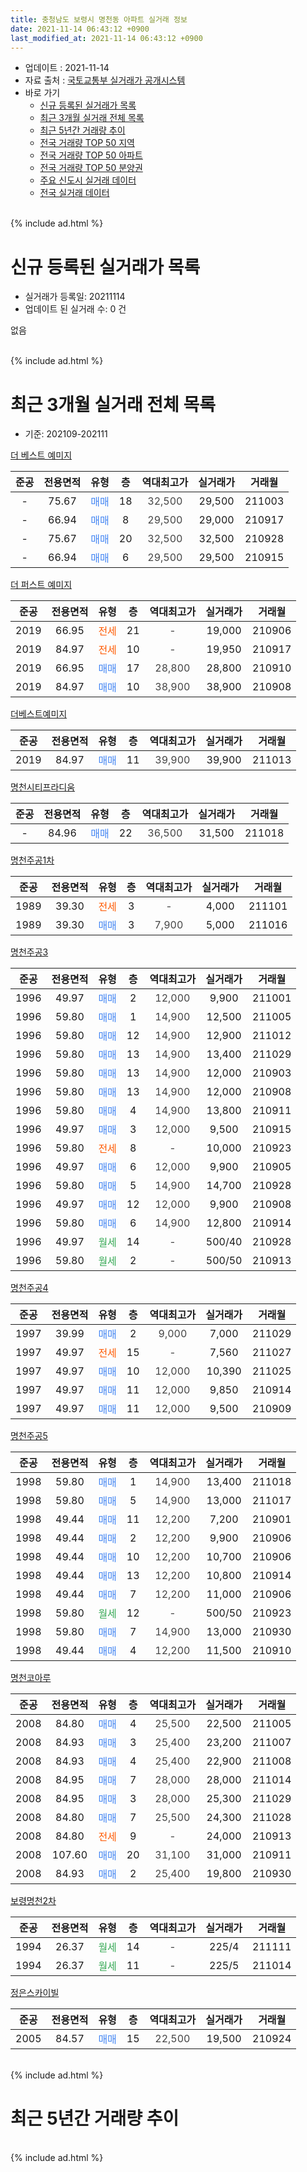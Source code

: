 ```yaml
---
title: 충청남도 보령시 명천동 아파트 실거래 정보
date: 2021-11-14 06:43:12 +0900
last_modified_at: 2021-11-14 06:43:12 +0900
---
```


* 업데이트 : 2021-11-14
* 자료 출처 : [국토교통부 실거래가 공개시스템](http://rt.molit.go.kr)
* 바로 가기
    * [신규 등록된 실거래가 목록](#신규-등록된-실거래가-목록)
    * [최근 3개월 실거래 전체 목록](#최근-3개월-실거래-전체-목록)
    * [최근 5년간 거래량 추이](#최근-5년간-거래량-추이)
    * [전국 거래량 TOP 50 지역](https://inasie.github.io/apt-trade-info/최근-3개월-전국에서-가장-거래가-많이-발생한-지역)
    * [전국 거래량 TOP 50 아파트](https://inasie.github.io/apt-trade-info/최근-3개월-전국에서-가장-거래가-많이-발생한-아파트)
    * [전국 거래량 TOP 50 분양권](https://inasie.github.io/apt-trade-info/최근-3개월-전국에서-가장-거래가-많이-발생한-분양권)
    * [주요 신도시 실거래 데이터](https://inasie.github.io/apt-trade-info/주요-신도시)
    * [전국 실거래 데이터](https://inasie.github.io/apt-trade-info/전국)
<br>
{% include ad.html %}
<br>

# 신규 등록된 실거래가 목록
* 실거래가 등록일: 20211114
* 업데이트 된 실거래 수: 0 건

없음

<br>
{% include ad.html %}
<br>

# 최근 3개월 실거래 전체 목록
* 기준: 202109-202111


[더 베스트 예미지](https://search.naver.com/search.naver?query=%EC%B6%A9%EC%B2%AD%EB%82%A8%EB%8F%84+%EB%B3%B4%EB%A0%B9%EC%8B%9C+%EB%AA%85%EC%B2%9C%EB%8F%99+%EB%8D%94+%EB%B2%A0%EC%8A%A4%ED%8A%B8+%EC%98%88%EB%AF%B8%EC%A7%80)

|준공|전용면적|유형|층|역대최고가|실거래가|거래월|
|:---:|:---:|:---:|:---:|:---:|:---:|:---:|
|-|75.67|<span style="color:#4285f3">매매</span>|18|<span style="color:#444444">32,500</span>|29,500|211003|
|-|66.94|<span style="color:#4285f3">매매</span>|8|<span style="color:#444444">29,500</span>|29,000|210917|
|-|75.67|<span style="color:#4285f3">매매</span>|20|<span style="color:#444444">32,500</span>|32,500|210928|
|-|66.94|<span style="color:#4285f3">매매</span>|6|<span style="color:#444444">29,500</span>|29,500|210915|

[더 퍼스트 예미지](https://search.naver.com/search.naver?query=%EC%B6%A9%EC%B2%AD%EB%82%A8%EB%8F%84+%EB%B3%B4%EB%A0%B9%EC%8B%9C+%EB%AA%85%EC%B2%9C%EB%8F%99+%EB%8D%94+%ED%8D%BC%EC%8A%A4%ED%8A%B8+%EC%98%88%EB%AF%B8%EC%A7%80)

|준공|전용면적|유형|층|역대최고가|실거래가|거래월|
|:---:|:---:|:---:|:---:|:---:|:---:|:---:|
|2019|66.95|<span style="color:#ff5a00">전세</span>|21|<span style="color:#444444">-</span>|19,000|210906|
|2019|84.97|<span style="color:#ff5a00">전세</span>|10|<span style="color:#444444">-</span>|19,950|210917|
|2019|66.95|<span style="color:#4285f3">매매</span>|17|<span style="color:#444444">28,800</span>|28,800|210910|
|2019|84.97|<span style="color:#4285f3">매매</span>|10|<span style="color:#444444">38,900</span>|38,900|210908|

[더베스트예미지](https://search.naver.com/search.naver?query=%EC%B6%A9%EC%B2%AD%EB%82%A8%EB%8F%84+%EB%B3%B4%EB%A0%B9%EC%8B%9C+%EB%AA%85%EC%B2%9C%EB%8F%99+%EB%8D%94%EB%B2%A0%EC%8A%A4%ED%8A%B8%EC%98%88%EB%AF%B8%EC%A7%80)

|준공|전용면적|유형|층|역대최고가|실거래가|거래월|
|:---:|:---:|:---:|:---:|:---:|:---:|:---:|
|2019|84.97|<span style="color:#4285f3">매매</span>|11|<span style="color:#444444">39,900</span>|39,900|211013|

[명천시티프라디움](https://search.naver.com/search.naver?query=%EC%B6%A9%EC%B2%AD%EB%82%A8%EB%8F%84+%EB%B3%B4%EB%A0%B9%EC%8B%9C+%EB%AA%85%EC%B2%9C%EB%8F%99+%EB%AA%85%EC%B2%9C%EC%8B%9C%ED%8B%B0%ED%94%84%EB%9D%BC%EB%94%94%EC%9B%80)

|준공|전용면적|유형|층|역대최고가|실거래가|거래월|
|:---:|:---:|:---:|:---:|:---:|:---:|:---:|
|-|84.96|<span style="color:#4285f3">매매</span>|22|<span style="color:#444444">36,500</span>|31,500|211018|

[명천주공1차](https://search.naver.com/search.naver?query=%EC%B6%A9%EC%B2%AD%EB%82%A8%EB%8F%84+%EB%B3%B4%EB%A0%B9%EC%8B%9C+%EB%AA%85%EC%B2%9C%EB%8F%99+%EB%AA%85%EC%B2%9C%EC%A3%BC%EA%B3%B51%EC%B0%A8)

|준공|전용면적|유형|층|역대최고가|실거래가|거래월|
|:---:|:---:|:---:|:---:|:---:|:---:|:---:|
|1989|39.30|<span style="color:#ff5a00">전세</span>|3|<span style="color:#444444">-</span>|4,000|211101|
|1989|39.30|<span style="color:#4285f3">매매</span>|3|<span style="color:#444444">7,900</span>|5,000|211016|

[명천주공3](https://search.naver.com/search.naver?query=%EC%B6%A9%EC%B2%AD%EB%82%A8%EB%8F%84+%EB%B3%B4%EB%A0%B9%EC%8B%9C+%EB%AA%85%EC%B2%9C%EB%8F%99+%EB%AA%85%EC%B2%9C%EC%A3%BC%EA%B3%B53)

|준공|전용면적|유형|층|역대최고가|실거래가|거래월|
|:---:|:---:|:---:|:---:|:---:|:---:|:---:|
|1996|49.97|<span style="color:#4285f3">매매</span>|2|<span style="color:#444444">12,000</span>|9,900|211001|
|1996|59.80|<span style="color:#4285f3">매매</span>|1|<span style="color:#444444">14,900</span>|12,500|211005|
|1996|59.80|<span style="color:#4285f3">매매</span>|12|<span style="color:#444444">14,900</span>|12,900|211012|
|1996|59.80|<span style="color:#4285f3">매매</span>|13|<span style="color:#444444">14,900</span>|13,400|211029|
|1996|59.80|<span style="color:#4285f3">매매</span>|13|<span style="color:#444444">14,900</span>|12,000|210903|
|1996|59.80|<span style="color:#4285f3">매매</span>|13|<span style="color:#444444">14,900</span>|12,000|210908|
|1996|59.80|<span style="color:#4285f3">매매</span>|4|<span style="color:#444444">14,900</span>|13,800|210911|
|1996|49.97|<span style="color:#4285f3">매매</span>|3|<span style="color:#444444">12,000</span>|9,500|210915|
|1996|59.80|<span style="color:#ff5a00">전세</span>|8|<span style="color:#444444">-</span>|10,000|210923|
|1996|49.97|<span style="color:#4285f3">매매</span>|6|<span style="color:#444444">12,000</span>|9,900|210905|
|1996|59.80|<span style="color:#4285f3">매매</span>|5|<span style="color:#444444">14,900</span>|14,700|210928|
|1996|49.97|<span style="color:#4285f3">매매</span>|12|<span style="color:#444444">12,000</span>|9,900|210908|
|1996|59.80|<span style="color:#4285f3">매매</span>|6|<span style="color:#444444">14,900</span>|12,800|210914|
|1996|49.97|<span style="color:#34a853">월세</span>|14|<span style="color:#444444">-</span>|500/40|210928|
|1996|59.80|<span style="color:#34a853">월세</span>|2|<span style="color:#444444">-</span>|500/50|210913|

[명천주공4](https://search.naver.com/search.naver?query=%EC%B6%A9%EC%B2%AD%EB%82%A8%EB%8F%84+%EB%B3%B4%EB%A0%B9%EC%8B%9C+%EB%AA%85%EC%B2%9C%EB%8F%99+%EB%AA%85%EC%B2%9C%EC%A3%BC%EA%B3%B54)

|준공|전용면적|유형|층|역대최고가|실거래가|거래월|
|:---:|:---:|:---:|:---:|:---:|:---:|:---:|
|1997|39.99|<span style="color:#4285f3">매매</span>|2|<span style="color:#444444">9,000</span>|7,000|211029|
|1997|49.97|<span style="color:#ff5a00">전세</span>|15|<span style="color:#444444">-</span>|7,560|211027|
|1997|49.97|<span style="color:#4285f3">매매</span>|10|<span style="color:#444444">12,000</span>|10,390|211025|
|1997|49.97|<span style="color:#4285f3">매매</span>|11|<span style="color:#444444">12,000</span>|9,850|210914|
|1997|49.97|<span style="color:#4285f3">매매</span>|11|<span style="color:#444444">12,000</span>|9,500|210909|

[명천주공5](https://search.naver.com/search.naver?query=%EC%B6%A9%EC%B2%AD%EB%82%A8%EB%8F%84+%EB%B3%B4%EB%A0%B9%EC%8B%9C+%EB%AA%85%EC%B2%9C%EB%8F%99+%EB%AA%85%EC%B2%9C%EC%A3%BC%EA%B3%B55)

|준공|전용면적|유형|층|역대최고가|실거래가|거래월|
|:---:|:---:|:---:|:---:|:---:|:---:|:---:|
|1998|59.80|<span style="color:#4285f3">매매</span>|1|<span style="color:#444444">14,900</span>|13,400|211018|
|1998|59.80|<span style="color:#4285f3">매매</span>|5|<span style="color:#444444">14,900</span>|13,000|211017|
|1998|49.44|<span style="color:#4285f3">매매</span>|11|<span style="color:#444444">12,200</span>|7,200|210901|
|1998|49.44|<span style="color:#4285f3">매매</span>|2|<span style="color:#444444">12,200</span>|9,900|210906|
|1998|49.44|<span style="color:#4285f3">매매</span>|10|<span style="color:#444444">12,200</span>|10,700|210906|
|1998|49.44|<span style="color:#4285f3">매매</span>|13|<span style="color:#444444">12,200</span>|10,800|210914|
|1998|49.44|<span style="color:#4285f3">매매</span>|7|<span style="color:#444444">12,200</span>|11,000|210906|
|1998|59.80|<span style="color:#34a853">월세</span>|12|<span style="color:#444444">-</span>|500/50|210923|
|1998|59.80|<span style="color:#4285f3">매매</span>|7|<span style="color:#444444">14,900</span>|13,000|210930|
|1998|49.44|<span style="color:#4285f3">매매</span>|4|<span style="color:#444444">12,200</span>|11,500|210910|


<script async src="//pagead2.googlesyndication.com/pagead/js/adsbygoogle.js"></script>
<!-- 기본 -->
<ins class="adsbygoogle"
     style="display:block"
     data-ad-client="ca-pub-2446590836940007"
     data-ad-slot="1659523306"
     data-ad-format="auto"
     data-full-width-responsive="true"></ins>
<script>
(adsbygoogle = window.adsbygoogle || []).push({});
</script>


[명천코아루](https://search.naver.com/search.naver?query=%EC%B6%A9%EC%B2%AD%EB%82%A8%EB%8F%84+%EB%B3%B4%EB%A0%B9%EC%8B%9C+%EB%AA%85%EC%B2%9C%EB%8F%99+%EB%AA%85%EC%B2%9C%EC%BD%94%EC%95%84%EB%A3%A8)

|준공|전용면적|유형|층|역대최고가|실거래가|거래월|
|:---:|:---:|:---:|:---:|:---:|:---:|:---:|
|2008|84.80|<span style="color:#4285f3">매매</span>|4|<span style="color:#444444">25,500</span>|22,500|211005|
|2008|84.93|<span style="color:#4285f3">매매</span>|3|<span style="color:#444444">25,400</span>|23,200|211007|
|2008|84.93|<span style="color:#4285f3">매매</span>|4|<span style="color:#444444">25,400</span>|22,900|211008|
|2008|84.95|<span style="color:#4285f3">매매</span>|7|<span style="color:#444444">28,000</span>|28,000|211014|
|2008|84.95|<span style="color:#4285f3">매매</span>|3|<span style="color:#444444">28,000</span>|25,300|211029|
|2008|84.80|<span style="color:#4285f3">매매</span>|7|<span style="color:#444444">25,500</span>|24,300|211028|
|2008|84.80|<span style="color:#ff5a00">전세</span>|9|<span style="color:#444444">-</span>|24,000|210913|
|2008|107.60|<span style="color:#4285f3">매매</span>|20|<span style="color:#444444">31,100</span>|31,000|210911|
|2008|84.93|<span style="color:#4285f3">매매</span>|2|<span style="color:#444444">25,400</span>|19,800|210930|

[보령명천2차](https://search.naver.com/search.naver?query=%EC%B6%A9%EC%B2%AD%EB%82%A8%EB%8F%84+%EB%B3%B4%EB%A0%B9%EC%8B%9C+%EB%AA%85%EC%B2%9C%EB%8F%99+%EB%B3%B4%EB%A0%B9%EB%AA%85%EC%B2%9C2%EC%B0%A8)

|준공|전용면적|유형|층|역대최고가|실거래가|거래월|
|:---:|:---:|:---:|:---:|:---:|:---:|:---:|
|1994|26.37|<span style="color:#34a853">월세</span>|14|<span style="color:#444444">-</span>|225/4|211111|
|1994|26.37|<span style="color:#34a853">월세</span>|11|<span style="color:#444444">-</span>|225/5|211014|

[정은스카이빌](https://search.naver.com/search.naver?query=%EC%B6%A9%EC%B2%AD%EB%82%A8%EB%8F%84+%EB%B3%B4%EB%A0%B9%EC%8B%9C+%EB%AA%85%EC%B2%9C%EB%8F%99+%EC%A0%95%EC%9D%80%EC%8A%A4%EC%B9%B4%EC%9D%B4%EB%B9%8C)

|준공|전용면적|유형|층|역대최고가|실거래가|거래월|
|:---:|:---:|:---:|:---:|:---:|:---:|:---:|
|2005|84.57|<span style="color:#4285f3">매매</span>|15|<span style="color:#444444">22,500</span>|19,500|210924|


<br>
{% include ad.html %}
<br>

# 최근 5년간 거래량 추이


<div style="width:100%;">
    <canvas id="deal_progress" height="200"></canvas>
</div>

<script>
new Chart(document.getElementById("deal_progress"), {
    type: 'line',
    data: {
        labels: ['201611','201612','201701','201702','201703','201704','201705','201706','201707','201708','201709','201710','201711','201712','201801','201802','201803','201804','201805','201806','201807','201808','201809','201810','201811','201812','201901','201902','201903','201904','201905','201906','201907','201908','201909','201910','201911','201912','202001','202002','202003','202004','202005','202006','202007','202008','202009','202010','202011','202012','202101','202102','202103','202104','202105','202106','202107','202108','202109','202110','202111'],
        datasets: [{
            label: '매매',
            pointRadius: 1,
            data: [14, 11, 9, 19, 15, 16, 7, 18, 18, 9, 14, 10, 14, 8, 9, 6, 14, 27, 18, 16, 19, 18, 8, 15, 18, 10, 21, 11, 24, 21, 22, 30, 44, 41, 30, 39, 30, 29, 34, 45, 18, 26, 19, 17, 24, 19, 23, 30, 30, 25, 23, 32, 40, 58, 55, 18, 31, 27, 25, 18, 0],
            borderColor: "rgba(255, 201, 14, 1)",
            backgroundColor: "rgba(255, 201, 14, 0.5)",
            fill: false,
            lineTension: 0
        },{
            label: '전월세',
            pointRadius: 1,
            data: [12, 6, 9, 12, 9, 8, 4, 8, 8, 8, 6, 11, 4, 14, 12, 9, 4, 7, 5, 7, 5, 2, 6, 5, 8, 8, 7, 16, 6, 4, 8, 3, 6, 9, 8, 7, 6, 8, 6, 9, 2, 11, 9, 4, 4, 1, 7, 4, 3, 13, 8, 10, 5, 14, 13, 3, 2, 6, 7, 2, 2],
            borderColor: "rgba(0, 141, 185, 1)",
            backgroundColor: "rgba(0, 141, 185, 0.5)",
            fill: false,
            lineTension: 0
        }
        ]
    },
    options: {
        responsive: true,
        title: {
            display: false
        },
        tooltips: {
            mode: 'index',
            intersect: false
        },
        hover: {
            mode: 'nearest',
            intersect: true
        },
        scales: {
            xAxes: [{
                display: true,
                scaleLabel: {
                    display: true,
                    labelString: '년/월'
                }
            }],
            yAxes: [{
                display: true,
                ticks: {
                    suggestedMin: 0,
                },
                scaleLabel: {
                    display: true,
                    labelString: '실거래 수'
                }
            }]
        }
    }
});

</script>


<br>
{% include ad.html %}
<br>

